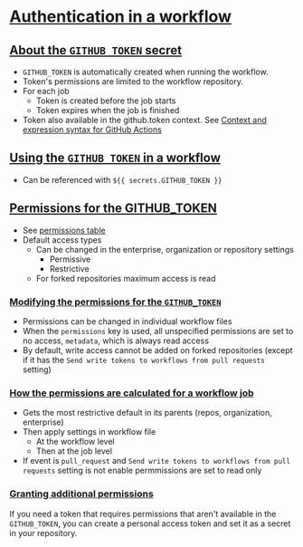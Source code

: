 # [Authentication in a workflow](https://docs.github.com/en/actions/reference/authentication-in-a-workflow)
## [About the `GITHUB_TOKEN` secret](https://docs.github.com/en/actions/reference/authentication-in-a-workflow#about-the-github_token-secret)
* `GITHUB_TOKEN` is automatically created when running the workflow.
* Token's permissions are limited to the workflow repository.
* For each job
  * Token is created before the job starts
  * Token expires when the job is finished
* Token also available in the github.token context. See [Context and expression syntax for GitHub Actions](https://docs.github.com/en/actions/reference/context-and-expression-syntax-for-github-actions#github-context)

## [Using the `GITHUB_TOKEN` in a workflow](https://docs.github.com/en/actions/reference/authentication-in-a-workflow#using-the-github_token-in-a-workflow)
* Can be referenced with `${{ secrets.GITHUB_TOKEN }}`

## [Permissions for the GITHUB_TOKEN](https://docs.github.com/en/actions/reference/authentication-in-a-workflow#permissions-for-the-github_token)
* See [permissions table](https://docs.github.com/en/actions/reference/authentication-in-a-workflow#permissions-for-the-github_token)
* Default access types
  * Can be changed in the enterprise, organization or repository settings
    * Permissive
    * Restrictive
  * For forked repositories maximum access is read
### [Modifying the permissions for the `GITHUB_TOKEN`](https://docs.github.com/en/actions/reference/authentication-in-a-workflow#modifying-the-permissions-for-the-github_token)
* Permissions can be changed in individual workflow files
* When the `permissions` key is used, all unspecified permissions are set to no access, `metadata`, which is always read access
* By default, write access cannot be added on forked repositories (except if it has the `Send write tokens to workflows from pull requests` setting)
### [How the permissions are calculated for a workflow job](https://docs.github.com/en/actions/reference/authentication-in-a-workflow#how-the-permissions-are-calculated-for-a-workflow-job)
* Gets the most restrictive default in its parents (repos, organization, enterprise)
* Then apply settings in workflow file
  * At the workflow level
  * Then at the job level
* If event is `pull_request` and `Send write tokens to workflows from pull requests` setting is not enable permmissions are set to read only
### [Granting additional permissions](https://docs.github.com/en/actions/reference/authentication-in-a-workflow#granting-additional-permissions)
If you need a token that requires permissions that aren't available in the `GITHUB_TOKEN`, you can create a personal access token and set it as a secret in your repository.